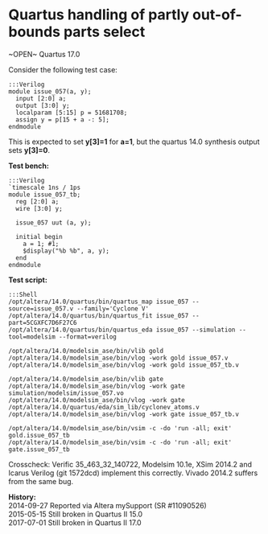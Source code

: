
Quartus handling of partly out-of-bounds parts select
=====================================================

~OPEN~ Quartus 17.0

Consider the following test case:

    :::Verilog
    module issue_057(a, y);
      input [2:0] a;
      output [3:0] y;
      localparam [5:15] p = 51681708;
      assign y = p[15 + a -: 5];
    endmodule

This is expected to set **y[3]=1** for **a=1**, but the quartus 14.0 synthesis output 
sets **y[3]=0**.

**Test bench:**

    :::Verilog
    `timescale 1ns / 1ps
    module issue_057_tb;
      reg [2:0] a;
      wire [3:0] y;
    
      issue_057 uut (a, y);
    
      initial begin
        a = 1; #1;
        $display("%b %b", a, y);
      end
    endmodule

**Test script:**

    :::Shell
    /opt/altera/14.0/quartus/bin/quartus_map issue_057 --source=issue_057.v --family='Cyclone V'
    /opt/altera/14.0/quartus/bin/quartus_fit issue_057 --part=5CGXFC7D6F27C6
    /opt/altera/14.0/quartus/bin/quartus_eda issue_057 --simulation --tool=modelsim --format=verilog
    
    /opt/altera/14.0/modelsim_ase/bin/vlib gold
    /opt/altera/14.0/modelsim_ase/bin/vlog -work gold issue_057.v
    /opt/altera/14.0/modelsim_ase/bin/vlog -work gold issue_057_tb.v
    
    /opt/altera/14.0/modelsim_ase/bin/vlib gate
    /opt/altera/14.0/modelsim_ase/bin/vlog -work gate simulation/modelsim/issue_057.vo
    /opt/altera/14.0/modelsim_ase/bin/vlog -work gate /opt/altera/14.0/quartus/eda/sim_lib/cyclonev_atoms.v
    /opt/altera/14.0/modelsim_ase/bin/vlog -work gate issue_057_tb.v
    
    /opt/altera/14.0/modelsim_ase/bin/vsim -c -do 'run -all; exit' gold.issue_057_tb
    /opt/altera/14.0/modelsim_ase/bin/vsim -c -do 'run -all; exit' gate.issue_057_tb

Crosscheck: Verific 35_463_32_140722, Modelsim 10.1e, XSim 2014.2 and Icarus Verilog
(git 1572dcd) implement this correctly. Vivado 2014.2 suffers from the same bug.

**History:**  
2014-09-27 Reported via Altera mySupport (SR #11090526)  
2015-05-15 Still broken in Quartus II 15.0  
2017-07-01 Still broken in Quartus II 17.0  
